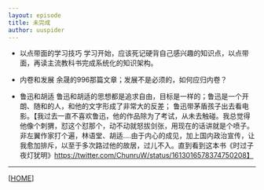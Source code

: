 ```yaml
---
layout: episode
title: 未完成
author: uuspider
---
```

- 以点带面的学习技巧
学习开始，应该死记硬背自己感兴趣的知识点，以点带面，再读主流教科书完成系统化的知识架构。

- 内卷和发展
余晟的996那篇文章；发展不是必须的，如何应归内卷？

- 鲁迅和胡适
鲁迅和胡适的思想都是追求自由，目标是一样的；鲁迅是一个开朗、随和的人，和他的文字形成了非常大的反差；
鲁迅带茅盾孩子出去看电影。【我过去一直不喜欢鲁迅，他的作品除为了考试，从未去触碰。我总觉得他像个刺猬，怼这个怼那个，动不动就怒拔剑张，用现在的话讲就是个喷子。非左翼作家打个遍，林语堂、胡适….由于内心的成见，加上国内政治宣传，让我愈加排斥，以至于多次路过他的故居，过儿不入。直到看到这本书《时过子夜灯犹明》https://twitter.com/ChunruW/status/1613016578374750208】





***

[[HOME][episode]]

[episode]:http://about.uuspider.com/2019/06/02/episodeindex.html
[ref01]:https://www.zhihu.com/question/49688722/answer/1260631557
